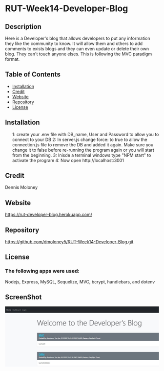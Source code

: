 # RUT-Week14-Developer-Blog
## Description
 Here is a Developer's blog that allows developers to put any information they like the community to know.  It will allow them and others to add comments to exists blogs and they can even update or delete their own blog.  They can't touch anyone elses.  This is following the MVC paradigm format.  

  
  ## Table of Contents
  * [Installation](#installation)
  * [Credit](#credit)
  * [Website](#Website)
  * [Repository](#Repository)
  * [License](#License)
  
  ## Installation
  <ol>
  1: create your .env file with DB_name, User and Password to allow you to connect to your DB
  2: In server.js change force: to true to allow the connection.js file to remove the DB and added it again.  Make sure you change it to false before     re-running the program again or you will start from the beginning.
  3: Inisde a terminal windows type "NPM start" to activate the program
  4: Now open http://localhost:3001
 </ol>

  ## Credit
  Dennis Moloney

  ## Website
  https://rut-developer-blog.herokuapp.com/

  ## Repository
  https://github.com/dmoloney5/RUT-Week14-Developer-Blog.git

  ## License
  ### The following apps were used: 
  Nodejs, Express, MySQL, Sequelize, MVC, bcrypt, handlebars, and dotenv
  
   ## ScreenShot
  ![screenshot](https://github.com/dmoloney5/RUT-Week14-Developer-Blog/blob/develop/images/Developer's%20Blog.jpg)
